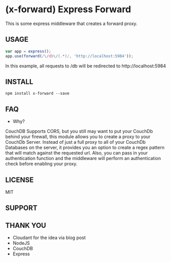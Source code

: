 # (x-forward) Express Forward

This is some express middleware that creates a forward proxy.

## USAGE

``` js
var app = express();
app.use(forward(/\/db\/(.*)/, 'http://localhost:5984'));
```

In this example, all requests to /db will be redirected to 
http://localhost:5984

## INSTALL

`npm install x-forward --save`

## FAQ

* Why?

CouchDB Supports CORS, but you still may want to put your CouchDb behind
your firewall, this module allows you to create a proxy to your CouchDb
Server.  Instead of just a full proxy to all of your CouchDb Databases
on the server, it provides you an option to create a regex pattern that
will match against the requested url.  Also, you can pass in your
authentication function and the middleware will perform an
authentication check before enabling your proxy.

## LICENSE

MIT

## SUPPORT

## THANK YOU

* Cloudant for the idea via blog post
* NodeJS
* CouchDB
* Express 
